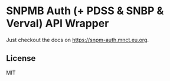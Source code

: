 # SNPMB Auth (+ PDSS & SNBP & Verval) API Wrapper

Just checkout the docs on https://snpm-auth.mnct.eu.org.

## License
MIT